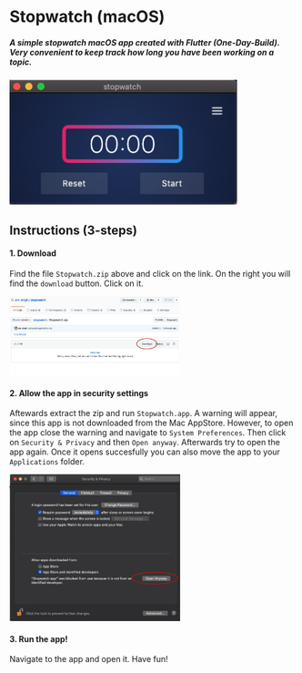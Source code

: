 # Stopwatch (macOS)

##### A simple stopwatch macOS app created with Flutter (One-Day-Build). Very convenient to keep track how long you have been working on a topic.

<img width="400" src="https://raw.githubusercontent.com/am-singh/stopwatch/master/screenshots/screenshot.png">

## Instructions (3-steps)

#### 1. Download
Find the file `Stopwatch.zip` above and click on the link. On the right you will find the `download` button. Click on it.

<img width="300" src="https://raw.githubusercontent.com/am-singh/stopwatch/master/screenshots/Download.png">

#### 2. Allow the app in security settings
Aftewards extract the zip and run `Stopwatch.app`. A warning will appear, since this app is not downloaded from the Mac AppStore. However, to open the app close the warning and navigate to `System Preferences`. Then click on `Security & Privacy` and then `Open anyway`. Afterwards try to open the app again. Once it opens succesfully you can also move the app to your `Applications` folder.

<img width="300" src="https://raw.githubusercontent.com/am-singh/stopwatch/master/screenshots/Security.png">

#### 3. Run the app!
Navigate to the app and open it. Have fun!
